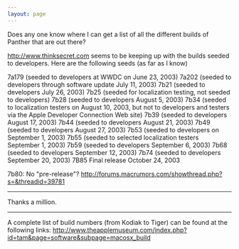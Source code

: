 ```yaml
---
layout: page
---
```


Does any one know where I can get a list of all the different builds of Panther that are out there?

http://www.thinksecret.com seems to be keeping up with the builds seeded to developers.  Here are the following seeds (as far as I know)
    
7a179 (seeded to developers at WWDC on June 23, 2003)
7a202 (seeded to developers through software update July 11, 2003)
7b21 (seeded to developers July 26, 2003)
7b25 (seeded for localization testing, not seeded to developers)
7b28 (seeded to developers August 5, 2003)
7b34 (seeded to localization testers on August 10, 2003, but not to developers and testers via the Apple Developer Connection Web site)
7b39 (seeded to developers August 17, 2003)
7b44 (seeded to developers August 21, 2003)
7b49 (seeded to developers August 27, 2003)
7b53 (seeded to developers on September 1, 2003)
7b55 (seeded to selected localization testers September 1, 2003)
7b59 (seeded to developers September 6, 2003)
7b68 (seeded to developers September 12, 2003)
7b74 (seeded to developers September 20, 2003)
7B85 Final release October 24, 2003


7b80:  No "pre-release"? http://forums.macrumors.com/showthread.php?s=&threadid=39781

----

Thanks a million.

----

A complete list of build numbers (from Kodiak to Tiger) can be found at the following links: http://www.theapplemuseum.com/index.php?id=tam&page=software&subpage=macosx_build
